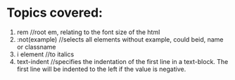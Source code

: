 # Topics covered:

1. rem //root em, relating to the font size of the html
2. :not(example) //selects all elements without example, could beid, name or classname
3. i element //to italics
4. text-indent //specifies the indentation of the first line in a text-block. The first line will be indented to the left if the value is negative.
